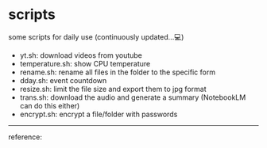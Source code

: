 # scripts
some scripts for daily use (continuously updated...💻)

- yt.sh: download videos from youtube
- temperature.sh: show CPU temperature
- rename.sh: rename all files in the folder to the specific form
- dday.sh: event countdown
- resize.sh: limit the file size and export them to jpg format
- trans.sh: download the audio and generate a summary (NotebookLM can do this either)
- encrypt.sh: encrypt a file/folder with passwords

---
reference:
